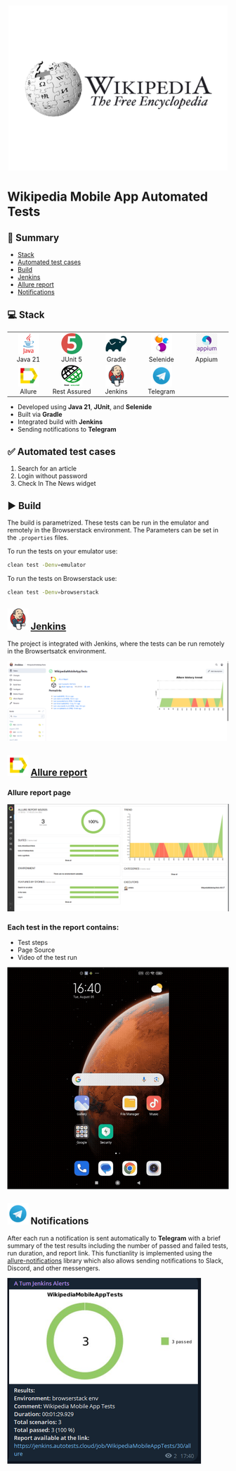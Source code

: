 <p align="center">
  <a href="https://en.wikipedia.org/wiki/Main_Page" target="_blank">
    <img src="readmemedia/wikipedia_logo.png" width="500" alt="WikipediaLogo">
  </a>
</p>

# Wikipedia Mobile App Automated Tests

## 📜 Summary
- [Stack](#-stack)
- [Automated test cases](#-automated-test-cases)
- [Build](#-build)
- [Jenkins](#-jenkins)
- [Allure report](#-allure-report)
- [Notifications](#-notifications)

  
## 💻 Stack

<div align="center">
  <table>
    <tr>
      <!-- First row -->
      <td align="center" width="110">
        <a href="https://www.java.com" target="_blank">
          <img src="readmemedia/java-original-wordmark.svg" width="48" height="48" alt="Java" />
        </a>
        <br>Java 21
      </td>
      <td align="center" width="110">
        <a href="https://junit.org/junit5/" target="_blank">
          <img src="readmemedia/junit-original.svg" width="48" height="48" alt="JUnit 5" />
        </a>
        <br>JUnit 5
      </td>
      <td align="center" width="110">
        <a href="https://gradle.org/" target="_blank">
          <img src="readmemedia/gradle-original.svg" width="48" height="48" alt="Gradle" />
        </a>
        <br>Gradle
      </td>
      <td align="center" width="110">
        <a href="https://selenide.org/" target="_blank">
          <img src="readmemedia\Selenide.svg" width="48" height="48" alt="Selenide" />
        </a>
        <br>Selenide
      </td>
      <td align="center" width="110">
        <a href="https://appium.io" target="_blank">
          <img src="readmemedia/appium-logo.png" width="48" height="48" alt="Appium" />
        </a>
        <br>Appium
      </td>
    </tr>
    <tr>
      <!-- Second row -->
      </td>
      <td align="center" width="110">
        <a href="https://docs.qameta.io/allure/" target="_blank">
          <img src="readmemedia/Allure.svg" width="48" height="48" alt="Allure" />
        </a>
        <br>Allure
      </td>
    <td align="center" width="110">
        <a href="https://rest-assured.io/" target="_blank">
          <img src="readmemedia/RestAssuredLogo.png" width="48" height="48" alt="Rest Assured" />
        </a>
        <br>Rest Assured
      </td>
      <td align="center" width="110">
        <a href="https://www.jenkins.io/" target="_blank">
          <img src="readmemedia/jenkins-original.svg" width="48" height="48" alt="Jenkins" />
        </a>
        <br>Jenkins
      <td align="center" width="110">
        <a href="https://web.telegram.org/" target="_blank">
          <img src="readmemedia/Telegram.svg" width="48" height="48" alt="Telegram" />
        </a>
        <br>Telegram
      </td>
    </tr>
  </table>
</div>

- Developed using **Java 21**, **JUnit**, and **Selenide**
- Built via **Gradle**
- Integrated build with **Jenkins**
- Sending notifications to **Telegram**

## ✅ Automated test cases
1. Search for an article
2. Login without password
3. Check In The News widget

## ▶️ Build

The build is parametrized. These tests can be run in the emulator and remotely in the Browserstack environment. The Parameters can be set in the `.properties` files. 

To run the tests on your emulator use:

```bash
clean test -Denv=emulator
```

To run the tests on Browserstack use:
```bash
clean test -Denv=browserstack
```

## <img src="readmemedia/jenkins-original.svg" width="48" height="48" alt="Jenkins" /> [Jenkins](https://jenkins.autotests.cloud/job/WikipediaMobileAppTests/)

The project is integrated with Jenkins, where the tests can be run remotely in the Browsertsatck environment.

<img src="readmemedia/JenkinsMainPage.png" alt="Jenkins Main Page">


## <img src="readmemedia/Allure.svg" width="48" height="48" alt="Allure" /> [Allure report](https://jenkins.autotests.cloud/job/WikipediaMobileAppTests/30/allure/)

### Allure report page
<img src="readmemedia/AllureReportMainPage.png" alt="Allure Report">

### Each test in the report contains:
- Test steps
- Page Source
- Video of the test run
  
<img src="readmemedia/TestRunVideo.gif" alt="Video of the test run">

## <img src="readmemedia/Telegram.svg" width="48" height="48" alt="Telegram" /> Notifications

After each run a notification is sent automatically to **Telegram** with a brief summary of the test results including the number of passed and failed tests, run duration, and report link. This functianlity is implemented using the [allure-notifications](https://github.com/qa-guru/allure-notifications) library which also allows sending notifications to Slack, Discord, and other messengers.

<img src="readmemedia/TelegramReport.png" alt="Telegram Notification">
